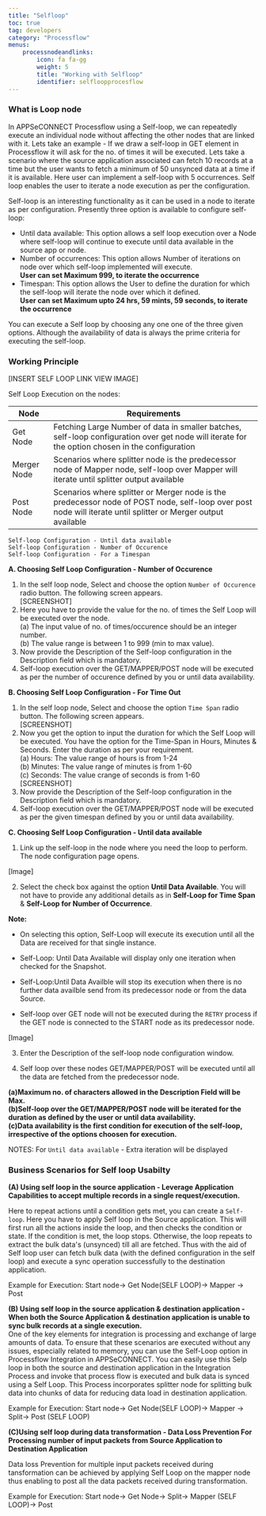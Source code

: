 ```yaml
---
title: "Selfloop"
toc: true
tag: developers
category: "Processflow"
menus: 
    processnodeandlinks:
        icon: fa fa-gg
        weight: 5
        title: "Working with Selfloop" 
        identifier: selfloopprocesflow
---
```

### What is Loop node

In APPSeCONNECT Processflow using a Self-loop, we can repeatedly execute an individual node 
without affecting the other nodes that are linked with it. Lets take an example - If we draw a self-loop in GET 
element in Processflow it will ask for the no. of times it will be executed. Lets take a 
scenario where the source application associated can fetch 10 records at a time 
but the user wants to fetch a minimum of 50 unsynced data at a time if it is available. Here user can
implement a self-loop with 5 occurrences. Self loop enables the user to 
iterate a node execution as per the configuration.

Self-loop is an interesting functionality as it can be used in a node to iterate as per configuration. 
Presently three option is available to configure self-loop: 

- Until data available: This option allows a self loop execution over a Node where self-loop will continue to execute until data available in the source app or node.
- Number of occurrences: This option allows Number of iterations on node over which self-loop implemented will execute.  
**User can set Maximum 999, to iterate the occurrence** 
- Timespan: This option allows the User to define the duration for which the self-loop will iterate the node over which it defined.   
**User can set Maximum upto  24 hrs, 59 mints, 59 seconds, to iterate the occurrence**

You can execute a Self loop by choosing any one one of the three given options. 
Although the availability of data is always the prime criteria for executing the 
self-loop.

### Working Principle
[INSERT SELF LOOP LINK VIEW IMAGE]

Self Loop Execution on the nodes:

|Node|Requirements|    
|----|--------------|    
|Get Node| Fetching Large Number of data in smaller batches, self-loop configuration over get node will iterate for the option chosen in the configuration|
|Merger Node|Scenarios where splitter node is the predecessor node of Mapper node, self-loop over Mapper will iterate until splitter output available|  
|Post Node|Scenarios where splitter or Merger node is the predecessor node of POST node, self-loop over post node will iterate until splitter or Merger output available|

`Self-loop Configuration - Until data available`   
`Self-loop Configuration - Number of Occurence`  
`Self-loop Configuration - For a Timespan`  

**A. Choosing Self Loop Configuration - Number of Occurence**

1. In the self loop node, Select and choose the option `Number of Occurence` radio button. The following 
screen appears.   
[SCREENSHOT]
2. Here you have to provide the value for the no. of times the Self Loop will be executed over the node.  
(a) The input value of no. of times/occurence should be an integer number.  
(b) The value range is between 1 to 999 (min to max value).
3. Now provide the Description of the Self-loop configuration in the Description field which is mandatory.  
4. Self-loop execution over the GET/MAPPER/POST node will be executed as per the number of occurence defined 
   by you or until data availability. 

**B. Choosing Self Loop Configuration - For Time Out**
1. In the self loop node, Select and choose the option `Time Span` radio button. The following 
screen appears.   
[SCREENSHOT]
2. Now you get the option to input the duration for which the Self Loop will be executed.
You have the option for the Time-Span in Hours, Minutes & Seconds. Enter the duration as per your requirement.  
(a) Hours: The value range of hours is from 1-24  
(b) Minutes: The value range of minutes is from 1-60  
(c) Seconds: The value crange of seconds is from 1-60  
[SCREENSHOT]  
3. Now provide the Description of the Self-loop configuration in the Description field which is mandatory.
4. Self-loop execution over the GET/MAPPER/POST node will be executed as per the given timespan defined 
   by you or until data availability.  

**C. Choosing Self Loop Configuration - Until data available**

1.	Link up the self-loop in the node where you need the loop to perform. The node configuration page opens.

[Image]

2.	Select the check box against the option **Until Data Available**. You will not have to provide any additional details as in **Self-Loop for Time Span** & **Self-Loop for Number of Occurrence**.

**Note:** 

- On selecting this option, Self-Loop will execute its execution until all the Data are received for that single instance. 

- Self-Loop: Until Data Available will display only one iteration when checked for the Snapshot.

- Self-Loop:Until Data Availble will stop its execution when there is no further data availble send from its predecessor node or from the data Source.

- Self-loop over GET node will not be executed during the `RETRY` process if the GET node is connected to the START node as its predecessor node.

[Image]

3. Enter the Description of the self-loop node configuration window.
    
4. Self loop over these nodes GET/MAPPER/POST will be executed until all the data are fetched from the predecessor node.

**(a)Maximum no. of characters allowed in the Description Field will be Max.  
  (b)Self-loop over the GET/MAPPER/POST node will be iterated for the duration as
   defined by the user or until data availability.  
  (c)Data availability is the first condition for execution of the self-loop, irrespective
  of the options choosen  for execution.** 

NOTES: For `Until data available` - Extra iteration will be displayed


### Business Scenarios for Self loop Usabilty 

**(A) Using self loop in the source application - Leverage Application Capabilities to accept multiple 
records in a single request/execution.**

Here to repeat actions until a condition gets met, you can create a `Self-loop`. Here you have to apply Self loop 
in the Source application. This will first run all the actions inside the loop, and then checks the condition or state. 
If the condition is met, the loop stops. Otherwise, the loop repeats to extract the bulk data's (unsynced) till all are
fetched. Thus with the aid of Self loop user can fetch bulk data (with the defined configuration in the self loop)
and execute a sync operation successfully to the destination application.

Example for Execution:  Start node-> Get Node(SELF LOOP)-> Mapper -> Post

**(B) Using self loop in the source application & destination application - When both the Source Application & destination application
 is unable to sync bulk records at a single execution.**    
One of the key elements for integration is processing and exchange of large amounts of data. 
To ensure that these scenarios are executed without any issues, especially related to memory, 
you can use the Self-Loop option in Processflow Integration in APPSeCONNECT. You can easily use this 
Selp loop in both the source and destination application in the Integration Process and invoke 
that process flow is executed and bulk data is synced using a Self Loop. This Process incorporates splitter node
for splitting bulk data into chunks of data for reducing data load in destination application.

Example for Execution:  Start node-> Get Node(SELF LOOP)-> Mapper -> Split-> Post (SELF LOOP)

**(C)Using self loop during data transformation - Data Loss Prevention For Processing number of input packets from 
Source Application to Destination Application**

Data loss Prevention for multiple input packets received during tansformation can be achieved by applying
Self Loop on the mapper node thus enabling to post all the data packets received during transformation.

Example for Execution:  Start node-> Get Node-> Split-> Mapper (SELF LOOP)-> Post